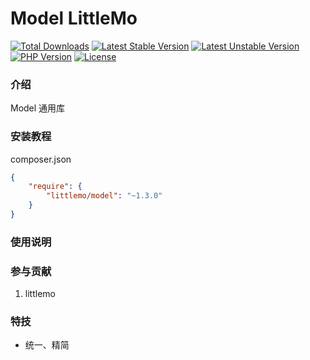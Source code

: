 
Model LittleMo
===============

[![Total Downloads](https://poser.pugx.org/littlemo/model/downloads)](https://packagist.org/packages/littlemo/model)
[![Latest Stable Version](https://poser.pugx.org/littlemo/model/v/stable)](https://packagist.org/packages/littlemo/model)
[![Latest Unstable Version](https://poser.pugx.org/littlemo/model/v/unstable)](https://packagist.org/packages/littlemo/model)
[![PHP Version](https://img.shields.io/badge/php-%3E%3D7.0-8892BF.svg)](http://www.php.net/)
[![License](https://poser.pugx.org/littlemo/model/license)](https://packagist.org/packages/littlemo/model)

### 介绍
Model 通用库


### 安装教程

composer.json
```json
{
    "require": {
        "littlemo/model": "~1.3.0"
    }
}
```

### 使用说明



### 参与贡献

1.  littlemo


### 特技

- 统一、精简
